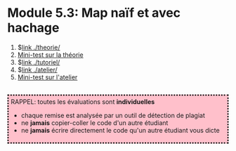 # Module 5.3: Map naïf et avec hachage

1. $[link ./theorie/](Théorie)
1. <a href="https://cmontmorency.moodle.decclic.qc.ca/mod/quiz/edit.php?cmid=222494" target="_blank">Mini-test sur la théorie</a>
1. $[link ./tutoriel/](Tutoriel)
1. $[link ./atelier/](Atelier)
1. <a href="https://cmontmorency.moodle.decclic.qc.ca/mod/quiz/edit.php?cmid=222496" target="_blank">Mini-test sur l'atelier</a>

<br>
<div style="padding:5px;background:pink;border-style:dotted" >
RAPPEL: toutes les évaluations sont <strong>individuelles</strong> 
<ul>
<li>chaque remise est analysée par un outil de détection de plagiat
<li>ne <strong>jamais</strong> copier-coller le code d'un autre étudiant
<li>ne <strong>jamais</strong> écrire directement le code qu'un autre étudiant vous dicte
</ul> 
</div>
